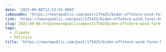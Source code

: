 ```yaml
---
date: '2023-09-08T12:53:55.000Z'
isBasedOn: 'https://newrepublic.com/post/175425/biden-offshore-wind-farms-headwinds'
link: 'https://newrepublic.com/post/175425/biden-offshore-wind-farms-headwinds'
slug: 2023-09-08-httpsnewrepubliccompost175425biden-offshore-wind-farms-headwinds
tags:
  - climate
  - Politics
title: 'https://newrepublic.com/post/175425/biden-offshore-wind-farms-headwinds'
---
```


